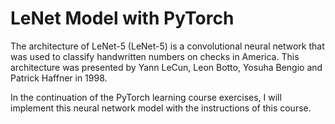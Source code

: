 # LeNet Model with PyTorch 

The architecture of LeNet-5 (LeNet-5) is a convolutional neural network that was used to classify handwritten numbers on checks in America. This architecture was presented by Yann LeCun, Leon Botto, Yosuha Bengio and Patrick Haffner in 1998.

In the continuation of the PyTorch learning course exercises, I will implement this neural network model with the instructions of this course.